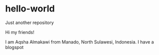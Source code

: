 # hello-world
Just another repository

Hi my friends!

I am Aqsha Almakawi from Manado, North Sulawesi, Indonesia.
I have a blogspot
